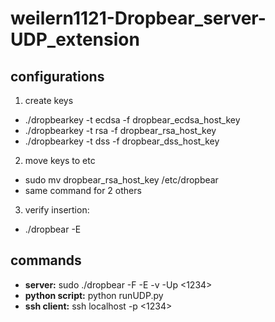 # weilern1121-Dropbear_server-UDP_extension

## configurations
1) create keys
- ./dropbearkey -t ecdsa -f dropbear_ecdsa_host_key
- ./dropbearkey -t rsa -f dropbear_rsa_host_key
- ./dropbearkey -t dss -f dropbear_dss_host_key

2) move keys to etc
- sudo mv dropbear_rsa_host_key /etc/dropbear
- same command for 2 others

3) verify insertion:
- ./dropbear -E

## commands
- **server:** sudo ./dropbear -F -E -v -Up <1234>
- **python script:** python runUDP.py
- **ssh client:** ssh localhost -p <1234> <command>

